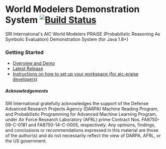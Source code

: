 # World Modelers Demonstration System [![Build Status](https://travis-ci.org/aic-sri-international/aic-praise-wm.svg?branch=master)](https://travis-ci.org/aic-sri-international/aic-praise-wm)
SRI International's AIC World Modelers PRAiSE (Probabilistic Reasoning As Symbolic Evaluation) Demonstration System (for Java 1.8+)

### Getting Started
* [Overview and Demo](http://aic-sri-international.github.io/aic-praise-wm/)
* [Latest Release](https://github.com/aic-sri-international/aic-praise-wm/releases)
* [Instructions on how to set up your workspace (for aic-praise developers)](https://github.com/aic-sri-international/aic-praise/wiki/Getting-Started)

##### Acknowledgements
SRI International gratefully acknowledges the support of the Defense Advanced Research Projects Agency (DARPA)
Machine Reading Program, and Probabilistic Programming for Advanced Machine Learning Program, under Air Force
Research Laboratory (AFRL) prime Contract Nos. FA8750-09-C-0181 and FA8750-14-C-0005, respectively. Any opinions,
findings, and conclusions or recommendations expressed in this material are those of the author(s) and do not
necessarily reflect the view of DARPA, AFRL, or the US government.
